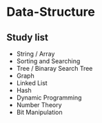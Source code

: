 # Data-Structure

## Study list
  * String / Array
  * Sorting and Searching
  * Tree / Binaray Search Tree
  * Graph
  * Linked List
  * Hash
  * Dynamic Programming
  * Number Theory
  * Bit Manipulation
